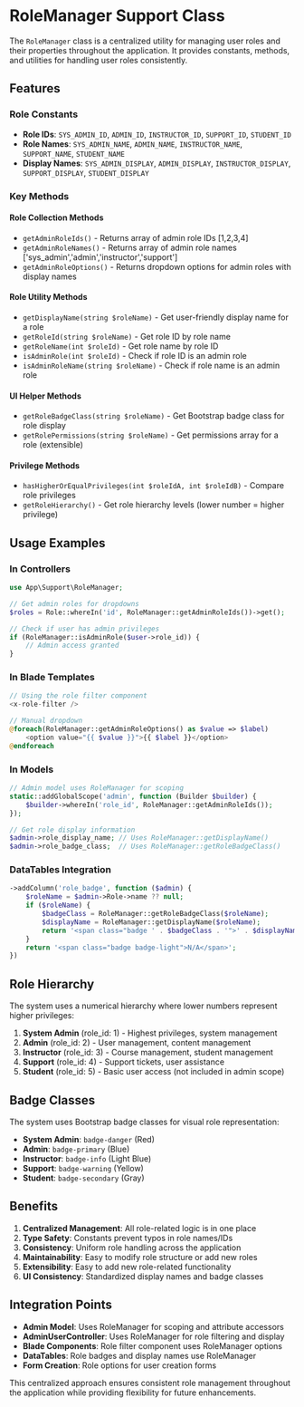 # RoleManager Support Class

The `RoleManager` class is a centralized utility for managing user roles and their properties throughout the application. It provides constants, methods, and utilities for handling user roles consistently.

## Features

### Role Constants
- **Role IDs**: `SYS_ADMIN_ID`, `ADMIN_ID`, `INSTRUCTOR_ID`, `SUPPORT_ID`, `STUDENT_ID`
- **Role Names**: `SYS_ADMIN_NAME`, `ADMIN_NAME`, `INSTRUCTOR_NAME`, `SUPPORT_NAME`, `STUDENT_NAME`
- **Display Names**: `SYS_ADMIN_DISPLAY`, `ADMIN_DISPLAY`, `INSTRUCTOR_DISPLAY`, `SUPPORT_DISPLAY`, `STUDENT_DISPLAY`

### Key Methods

#### Role Collection Methods
- `getAdminRoleIds()` - Returns array of admin role IDs [1,2,3,4]
- `getAdminRoleNames()` - Returns array of admin role names ['sys_admin','admin','instructor','support']
- `getAdminRoleOptions()` - Returns dropdown options for admin roles with display names

#### Role Utility Methods
- `getDisplayName(string $roleName)` - Get user-friendly display name for a role
- `getRoleId(string $roleName)` - Get role ID by role name
- `getRoleName(int $roleId)` - Get role name by role ID
- `isAdminRole(int $roleId)` - Check if role ID is an admin role
- `isAdminRoleName(string $roleName)` - Check if role name is an admin role

#### UI Helper Methods
- `getRoleBadgeClass(string $roleName)` - Get Bootstrap badge class for role display
- `getRolePermissions(string $roleName)` - Get permissions array for a role (extensible)

#### Privilege Methods
- `hasHigherOrEqualPrivileges(int $roleIdA, int $roleIdB)` - Compare role privileges
- `getRoleHierarchy()` - Get role hierarchy levels (lower number = higher privilege)

## Usage Examples

### In Controllers
```php
use App\Support\RoleManager;

// Get admin roles for dropdowns
$roles = Role::whereIn('id', RoleManager::getAdminRoleIds())->get();

// Check if user has admin privileges
if (RoleManager::isAdminRole($user->role_id)) {
    // Admin access granted
}
```

### In Blade Templates
```php
// Using the role filter component
<x-role-filter />

// Manual dropdown
@foreach(RoleManager::getAdminRoleOptions() as $value => $label)
    <option value="{{ $value }}">{{ $label }}</option>
@endforeach
```

### In Models
```php
// Admin model uses RoleManager for scoping
static::addGlobalScope('admin', function (Builder $builder) {
    $builder->whereIn('role_id', RoleManager::getAdminRoleIds());
});

// Get role display information
$admin->role_display_name; // Uses RoleManager::getDisplayName()
$admin->role_badge_class;  // Uses RoleManager::getRoleBadgeClass()
```

### DataTables Integration
```php
->addColumn('role_badge', function ($admin) {
    $roleName = $admin->Role->name ?? null;
    if ($roleName) {
        $badgeClass = RoleManager::getRoleBadgeClass($roleName);
        $displayName = RoleManager::getDisplayName($roleName);
        return '<span class="badge ' . $badgeClass . '">' . $displayName . '</span>';
    }
    return '<span class="badge badge-light">N/A</span>';
})
```

## Role Hierarchy

The system uses a numerical hierarchy where lower numbers represent higher privileges:

1. **System Admin** (role_id: 1) - Highest privileges, system management
2. **Admin** (role_id: 2) - User management, content management
3. **Instructor** (role_id: 3) - Course management, student management
4. **Support** (role_id: 4) - Support tickets, user assistance
5. **Student** (role_id: 5) - Basic user access (not included in admin scope)

## Badge Classes

The system uses Bootstrap badge classes for visual role representation:

- **System Admin**: `badge-danger` (Red)
- **Admin**: `badge-primary` (Blue)
- **Instructor**: `badge-info` (Light Blue)
- **Support**: `badge-warning` (Yellow)
- **Student**: `badge-secondary` (Gray)

## Benefits

1. **Centralized Management**: All role-related logic is in one place
2. **Type Safety**: Constants prevent typos in role names/IDs
3. **Consistency**: Uniform role handling across the application
4. **Maintainability**: Easy to modify role structure or add new roles
5. **Extensibility**: Easy to add new role-related functionality
6. **UI Consistency**: Standardized display names and badge classes

## Integration Points

- **Admin Model**: Uses RoleManager for scoping and attribute accessors
- **AdminUserController**: Uses RoleManager for role filtering and display
- **Blade Components**: Role filter component uses RoleManager options
- **DataTables**: Role badges and display names use RoleManager
- **Form Creation**: Role options for user creation forms

This centralized approach ensures consistent role management throughout the application while providing flexibility for future enhancements.
